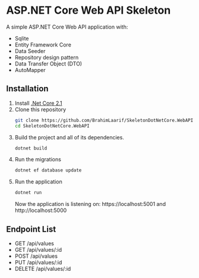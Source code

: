 # ASP.NET Core Web API Skeleton

A simple ASP.NET Core Web API application with:
- Sqlite
- Entity Framework Core
- Data Seeder
- Repository design pattern
- Data Transfer Object (DTO)
- AutoMapper

## Installation

1. Install [.Net Core 2.1](https://www.microsoft.com/net/core)
2. Clone this repository
    ```bash
    git clone https://github.com/BrahimLaarif/SkeletonDotNetCore.WebAPI.git
    cd SkeletonDotNetCore.WebAPI
    ```
3. Build the project and all of its dependencies.
    ```bash
    dotnet build
    ```
4. Run the migrations
    ```bash
    dotnet ef database update
    ```
5. Run the application
    ```bash
    dotnet run
    ```
    Now the application is listening on: https://localhost:5001 and http://localhost:5000

## Endpoint List
- GET /api/values
- GET /api/values/:id
- POST /api/values
- PUT /api/values/:id
- DELETE /api/values/:id